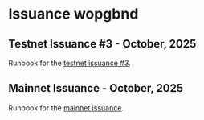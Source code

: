 # Issuance wopgbnd <!-- omit in toc -->

## Testnet Issuance #3 - October, 2025

Runbook for the [testnet issuance #3](/testnet-3.md).

## Mainnet Issuance - October, 2025

Runbook for the [mainnet issuance](/mainnet.md).
